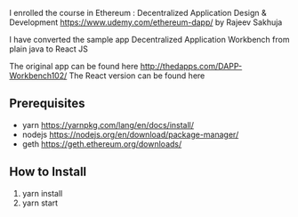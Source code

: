 I enrolled the course in Ethereum : Decentralized Application Design & Development https://www.udemy.com/ethereum-dapp/ by
Rajeev Sakhuja

I have converted the sample app Decentralized Application Workbench from plain java to React JS

The original app can be found here http://thedapps.com/DAPP-Workbench102/
The React version can be found here

## Prerequisites
- yarn https://yarnpkg.com/lang/en/docs/install/
- nodejs https://nodejs.org/en/download/package-manager/
- geth https://geth.ethereum.org/downloads/

## How to Install
1. yarn install
2. yarn start